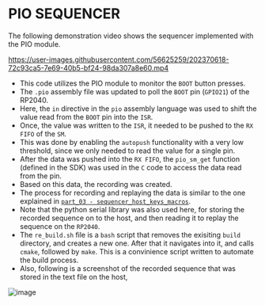 # PIO SEQUENCER

The following demonstration video shows the sequencer implemented with the PIO module.

https://user-images.githubusercontent.com/56625259/202370618-72c93ca5-7e69-40b5-bf24-98da307a8e60.mp4

- This code utilizes the PIO module to monitor the `BOOT` button presses.
- The `.pio` assembly file was updated to poll the `BOOT` pin (`GPIO21`) of the RP2040.
- Here, the `in` directive in the `pio` assembly language was used to shift the value read from the `BOOT` pin into the `ISR`.
- Once, the value was written to the `ISR`, it needed to be pushed to the `RX FIFO` of the `SM`.
- This was done by enabling the `autopush` functionality with a very low threshold, since we only needed to read the value for a single pin.
- After the data was pushed into the `RX FIFO`, the `pio_sm_get` function (defined in the SDK) was used in the `C` code to access the data read from the pin.
- Based on this data, the recording was created.
- The process for recording and replaying the data is similar to the one explained in [`part_03 - sequencer_host_keys_macros`](https://github.com/Ruturajn/Lab2b-esp/tree/main/lab2b_parts/03_sequencer/sequencer_host_keys_macros).
- Note that the python serial library was also used here, for storing the recorded sequence on to the host, and then reading it to replay the sequence on the `RP2040`.
- The `re_build.sh` file is a `bash` script that removes the exisiting `build` directory, and creates a new one. After that it navigates into it, and calls `cmake`,
  followed by `make`. This is a convinience script written to automate the build process.
- Also, following is a screenshot of the recorded sequence that was stored in the text file on the host,

![image](https://user-images.githubusercontent.com/56625259/202372417-ec9e87c0-d9fd-4b6c-874f-7b9ee2a95da3.png)
